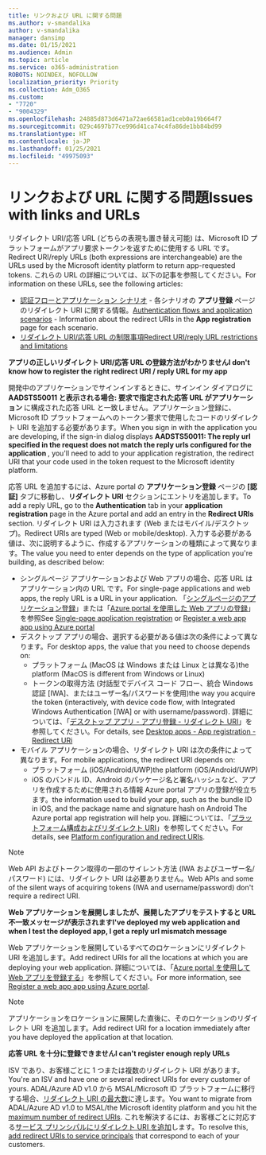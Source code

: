 ```yaml
---
title: リンクおよび URL に関する問題
ms.author: v-smandalika
author: v-smandalika
manager: dansimp
ms.date: 01/15/2021
ms.audience: Admin
ms.topic: article
ms.service: o365-administration
ROBOTS: NOINDEX, NOFOLLOW
localization_priority: Priority
ms.collection: Adm_O365
ms.custom:
- "7720"
- "9004329"
ms.openlocfilehash: 24885d873d6471a72ae66581ad1ceb0a19b664f7
ms.sourcegitcommit: 029c4697b77ce996d41ca74c4fa86de1bb84bd99
ms.translationtype: HT
ms.contentlocale: ja-JP
ms.lasthandoff: 01/25/2021
ms.locfileid: "49975093"
---
```

# <a name="issues-with-links-and-urls"></a><span data-ttu-id="53ace-102">リンクおよび URL に関する問題</span><span class="sxs-lookup"><span data-stu-id="53ace-102">Issues with links and URLs</span></span>

<span data-ttu-id="53ace-103">リダイレクト URI/応答 URL (どちらの表現も置き替え可能) は、Microsoft ID プラットフォームがアプリ要求トークンを返すために使用する URL です。</span><span class="sxs-lookup"><span data-stu-id="53ace-103">Redirect URI/reply URLs (both expressions are interchangeable) are the URLs used by the Microsoft identity platform to return app-requested tokens.</span></span> <span data-ttu-id="53ace-104">これらの URL の詳細については、以下の記事を参照してください。</span><span class="sxs-lookup"><span data-stu-id="53ace-104">For information on these URLs, see the following articles:</span></span>

- <span data-ttu-id="53ace-105">[認証フローとアプリケーション シナリオ](https://docs.microsoft.com/azure/active-directory/develop/authentication-flows-app-scenarios) - 各シナリオの **アプリ登録** ページのリダイレクト URI に関する情報。</span><span class="sxs-lookup"><span data-stu-id="53ace-105">[Authentication flows and application scenarios](https://docs.microsoft.com/azure/active-directory/develop/authentication-flows-app-scenarios) - Information about the redirect URIs in the **App registration** page for each scenario.</span></span>
- [<span data-ttu-id="53ace-106">リダイレクト URI/応答 URL の制限事項</span><span class="sxs-lookup"><span data-stu-id="53ace-106">Redirect URI/reply URL restrictions and limitations</span></span>](https://docs.microsoft.com/azure/active-directory/develop/reply-url)

<span data-ttu-id="53ace-107">**アプリの正しいリダイレクト URI/応答 URL の登録方法がわかりません**</span><span class="sxs-lookup"><span data-stu-id="53ace-107">**I don't know how to register the right redirect URI / reply URL for my app**</span></span>

<span data-ttu-id="53ace-108">開発中のアプリケーションでサインインするときに、サインイン ダイアログに **AADSTS50011 と表示される場合: 要求で指定された応答 URL がアプリケーション <your app ID>** に構成された応答 URL と一致しません。アプリケーション登録に、Microsoft ID プラットフォームへのトークン要求で使用したコードのリダイレクト URI を追加する必要があります。</span><span class="sxs-lookup"><span data-stu-id="53ace-108">When you sign in with the application you are developing, if the sign-in dialog displays **AADSTS50011: The reply url specified in the request does not match the reply urls configured for the application <your app ID>**, you'll need to add to your application registration, the redirect URI that your code used in the token request to the Microsoft identity platform.</span></span>

<span data-ttu-id="53ace-109">応答 URL を追加するには、Azure portal の **アプリケーション登録** ページの **[認証]** タブに移動し、**リダイレクト URI** セクションにエントリを追加します。</span><span class="sxs-lookup"><span data-stu-id="53ace-109">To add a reply URL, go to the **Authentication** tab in your **application registration** page in the Azure portal and add an entry in the **Redirect URIs** section.</span></span> <span data-ttu-id="53ace-110">リダイレクト URI は入力されます (Web またはモバイル/デスクトップ)。</span><span class="sxs-lookup"><span data-stu-id="53ace-110">Redirect URIs are typed (Web or mobile/desktop).</span></span> <span data-ttu-id="53ace-111">入力する必要がある値は、次に説明するように、作成するアプリケーションの種類によって異なります。</span><span class="sxs-lookup"><span data-stu-id="53ace-111">The value you need to enter depends on the type of application you're building, as described below:</span></span>

- <span data-ttu-id="53ace-112">シングルページ アプリケーションおよび Web アプリの場合、応答 URL はアプリケーション内の URL です。</span><span class="sxs-lookup"><span data-stu-id="53ace-112">For single-page applications and web apps, the reply URL is a URL in your application.</span></span> <span data-ttu-id="53ace-113">「[シングルページのアプリケーション登録](https://docs.microsoft.com/azure/active-directory/develop/scenario-spa-app-registration#register-a-redirect-uri)」または「[Azure portal を使用した Web アプリの登録](https://docs.microsoft.com/azure/active-directory/develop/scenario-web-app-sign-user-app-registration?tabs=aspnetcore#register-an-app-using-azure-portal)」を参照</span><span class="sxs-lookup"><span data-stu-id="53ace-113">See [Single-page application registration](https://docs.microsoft.com/azure/active-directory/develop/scenario-spa-app-registration#register-a-redirect-uri) or [Register a web app app using Azure portal](https://docs.microsoft.com/azure/active-directory/develop/scenario-web-app-sign-user-app-registration?tabs=aspnetcore#register-an-app-using-azure-portal)</span></span>
- <span data-ttu-id="53ace-114">デスクトップ アプリの場合、選択する必要がある値は次の条件によって異なります。</span><span class="sxs-lookup"><span data-stu-id="53ace-114">For desktop apps, the value that you need to choose depends on:</span></span>
    - <span data-ttu-id="53ace-115">プラットフォーム (MacOS は Windows または Linux とは異なる)</span><span class="sxs-lookup"><span data-stu-id="53ace-115">the platform (MacOS is different from Windows or Linux)</span></span>
    - <span data-ttu-id="53ace-116">トークンの取得方法 (対話型でデバイス コード フロー、統合 Windows 認証 [IWA]、またはユーザー名/パスワードを使用)</span><span class="sxs-lookup"><span data-stu-id="53ace-116">the way you acquire the token (interactively, with device code flow, with Integrated Windows Authentication [IWA] or with username/password).</span></span>
    <span data-ttu-id="53ace-117">詳細については、「[デスクトップ アプリ - アプリ登録 - リダイレクト URI](https://docs.microsoft.com/azure/active-directory/develop/scenario-desktop-app-registration#redirect-uris)」を参照してください。</span><span class="sxs-lookup"><span data-stu-id="53ace-117">For details, see [Desktop apps - App registration - Redirect URi](https://docs.microsoft.com/azure/active-directory/develop/scenario-desktop-app-registration#redirect-uris)</span></span>
- <span data-ttu-id="53ace-118">モバイル アプリケーションの場合、リダイレクト URI は次の条件によって異なります。</span><span class="sxs-lookup"><span data-stu-id="53ace-118">For mobile applications, the redirect URI depends on:</span></span>
    - <span data-ttu-id="53ace-119">プラットフォーム (iOS/Android/UWP)</span><span class="sxs-lookup"><span data-stu-id="53ace-119">the platform (iOS/Android/UWP)</span></span>
    - <span data-ttu-id="53ace-120">iOS のバンドル ID、Android のパッケージ名と署名ハッシュなど、アプリを作成するために使用される情報 Azure portal アプリの登録が役立ちます。</span><span class="sxs-lookup"><span data-stu-id="53ace-120">the information used to build your app, such as the bundle ID in iOS, and the package name and signature hash on Android The Azure portal app registration will help you.</span></span> <span data-ttu-id="53ace-121">詳細については、「[プラットフォーム構成およびリダイレクト URI](https://docs.microsoft.com/azure/active-directory/develop/scenario-mobile-app-registration#platform-configuration-and-redirect-uris)」を参照してください。</span><span class="sxs-lookup"><span data-stu-id="53ace-121">For details, see [Platform configuration and redirect URIs](https://docs.microsoft.com/azure/active-directory/develop/scenario-mobile-app-registration#platform-configuration-and-redirect-uris).</span></span>

> [!NOTE]
> <span data-ttu-id="53ace-122">Web API およびトークン取得の一部のサイレント方法 (IWA およびユーザー名/パスワード) には、リダイレクト URI は必要ありません。</span><span class="sxs-lookup"><span data-stu-id="53ace-122">Web APIs and some of the silent ways of acquiring tokens (IWA and username/password) don't require a redirect URI.</span></span>

<span data-ttu-id="53ace-123">**Web アプリケーションを展開しましたが、展開したアプリをテストすると URL 不一致メッセージが表示されます**</span><span class="sxs-lookup"><span data-stu-id="53ace-123">**I've deployed my web application and when I test the deployed app, I get a reply url mismatch message**</span></span>

<span data-ttu-id="53ace-124">Web アプリケーションを展開しているすべてのロケーションにリダイレクト URI を追加します。</span><span class="sxs-lookup"><span data-stu-id="53ace-124">Add redirect URIs for all the locations at which you are deploying your web application.</span></span> <span data-ttu-id="53ace-125">詳細については、「[Azure portal を使用して Web アプリを登録する](https://docs.microsoft.com/azure/active-directory/develop/scenario-web-app-sign-user-app-registration)」を参照してください。</span><span class="sxs-lookup"><span data-stu-id="53ace-125">For more information, see [Register a web app app using Azure portal](https://docs.microsoft.com/azure/active-directory/develop/scenario-web-app-sign-user-app-registration).</span></span>

> [!NOTE]
> <span data-ttu-id="53ace-126">アプリケーションをロケーションに展開した直後に、そのロケーションのリダイレクト URI を追加します。</span><span class="sxs-lookup"><span data-stu-id="53ace-126">Add redirect URI for a location immediately after you have deployed the application at that location.</span></span>

<span data-ttu-id="53ace-127">**応答 URL を十分に登録できません**</span><span class="sxs-lookup"><span data-stu-id="53ace-127">**I can't register enough reply URLs**</span></span>

<span data-ttu-id="53ace-128">ISV であり、お客様ごとに 1 つまたは複数のリダイレクト URI があります。</span><span class="sxs-lookup"><span data-stu-id="53ace-128">You're an ISV and have one or several redirect URIs for every customer of yours.</span></span> <span data-ttu-id="53ace-129">ADAL/Azure AD v1.0 から MSAL/Microsoft ID プラットフォームに移行する場合、[リダイレクト URI の最大数](https://docs.microsoft.com/azure/active-directory/develop/reply-url#maximum-number-of-redirect-uris)に達します。</span><span class="sxs-lookup"><span data-stu-id="53ace-129">You want to migrate from ADAL/Azure AD v1.0 to MSAL/the Microsoft identity platform and you hit the [maximum number of redirect URIs](https://docs.microsoft.com/azure/active-directory/develop/reply-url#maximum-number-of-redirect-uris).</span></span> <span data-ttu-id="53ace-130">これを解決するには、お客様ごとに対応する[サービス プリンシパルにリダイレクト URI を追加](https://docs.microsoft.com/azure/active-directory/develop/reply-url#add-redirect-uris-to-service-principals)します。</span><span class="sxs-lookup"><span data-stu-id="53ace-130">To resolve this, [add redirect URIs to service principals](https://docs.microsoft.com/azure/active-directory/develop/reply-url#add-redirect-uris-to-service-principals) that correspond to each of your customers.</span></span>
